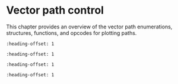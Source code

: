 # Vector path control

This chapter provides an overview of the vector path enumerations, structures, functions, and opcodes for plotting paths.


```{include} ../topics/vector_path_enumerations.md
:heading-offset: 1
```

```{include} ../topics/vector_path_structures.md
:heading-offset: 1
```

```{include} ../topics/vector_path_functions.md
:heading-offset: 1
```

```{include} ../topics/vector_path_opcodes_for_plotting_paths.md
:heading-offset: 1
```

